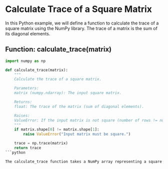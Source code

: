 # Calculate Trace of a Square Matrix

In this Python example, we will define a function to calculate the trace of a square matrix using the NumPy library. The trace of a matrix is the sum of its diagonal elements.

## Function: calculate_trace(matrix)

```python
import numpy as np

def calculate_trace(matrix):
    """
    Calculate the trace of a square matrix.

    Parameters:
    matrix (numpy.ndarray): The input square matrix.

    Returns:
    float: The trace of the matrix (sum of diagonal elements).

    Raises:
    ValueError: If the input matrix is not square (number of rows != number of columns).
    """
    if matrix.shape[0] != matrix.shape[1]:
        raise ValueError("Input matrix must be square.")

    trace = np.trace(matrix)
    return trace
```python

The calculate_trace function takes a NumPy array representing a square matrix as input. It first checks if the input matrix is square by comparing the number of rows and columns. If the matrix is not square, it raises a ValueError. Otherwise, it calculates the trace using NumPy's np.trace function and returns the result.
